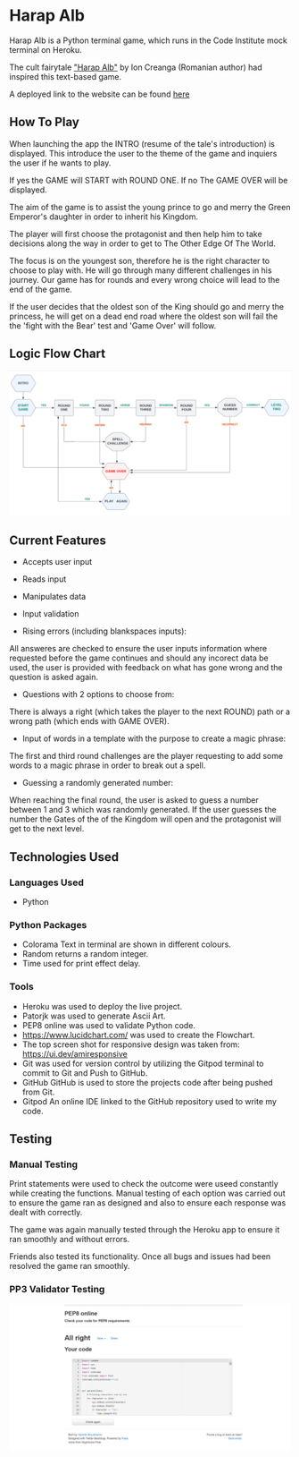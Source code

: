 # Harap Alb


Harap Alb is a Python terminal game, which runs in the Code Institute mock terminal on Heroku.
 
The cult fairytale ["Harap Alb"](https://en.wikipedia.org/wiki/Harap_Alb#:~:text=Harap%20Alb%20in%20Romanian%20signifies,man%2C%20usually%20with%20dark%20features.) by Ion Creanga (Romanian author) had inspired this text-based  game.

A deployed link to the website can be found [here](https://harapalb.herokuapp.com/)


## How To Play

When launching the app the INTRO (resume of the tale's introduction) is displayed. This introduce the user to the theme of the game and inquiers the user if he wants to play.

 If yes the GAME will START with ROUND ONE. If no The GAME OVER will be displayed.
 
The aim of the game is to assist the young prince to go and merry the Green Emperor's daughter in order to inherit his Kingdom. 

The player will first choose the protagonist and then help him to take decisions along the way in order to get to The Other Edge Of The World.

The focus is on the youngest son, therefore he is the right character to choose to play with. He will go through many different challenges in his journey. Our game has for rounds and every wrong choice will lead to the end of the game.

If the user decides that the oldest son of the King should go and merry the princess, he will get on a dead end road where the oldest son will fail the the 'fight with the Bear' test and 'Game Over' will follow. 


## Logic Flow Chart
![alt text](/img/chart.png)


## Current Features


- Accepts user input

- Reads input 

- Manipulates data

- Input validation 

- Rising errors (including blankspaces inputs):

All answeres are checked to ensure the user inputs information where requested before the game continues and should any incorect data be used, the user is provided with feedback on what has gone wrong and the question is asked again.

- Questions with 2 options to choose from:

There is always a right (which takes the player to the next ROUND) path or a wrong path (which ends with GAME OVER).

- Input of words in a template with the purpose to create a magic phrase:

The first  and third round challenges are the player requesting to add some words to a magic phrase in order to break out a spell.

- Guessing a randomly generated number:

When reaching the final round, the user is asked to guess a number between 1 and 3 which was randomly generated. If the user guesses the number the Gates of the of the Kingdom will open and the protagonist will get to the next level. 


## Technologies Used

### Languages Used
- Python

### Python Packages
- Colorama Text in terminal are shown in different colours.
- Random returns a random integer.
- Time used for print effect delay.

### Tools
- Heroku was used to deploy the live project.
- Patorjk was used to generate Ascii Art.
- PEP8 online was used to validate Python code.
- https://www.lucidchart.com/ was used to create the Flowchart.
- The top screen shot for responsive design was taken from: https://ui.dev/amiresponsive
- Git was used for version control by utilizing the Gitpod terminal to commit to Git and Push to GitHub.
- GitHub GitHub is used to store the projects code after being pushed from Git.
- Gitpod An online IDE linked to the GitHub repository used to write my code.


## Testing

### Manual Testing
Print statements were used to check the outcome were useed constantly while creating the functions. 
Manual testing of each option was carried out to ensure the game ran as designed and also to ensure each response was dealt with correctly. 

The game was again manually tested through the Heroku app to ensure it ran smoothly and without errors.

Friends also tested its functionality. Once all bugs and issues had been resolved the game ran smoothly.

### PP3 Validator Testing


![alt text](/img/pep8.png)